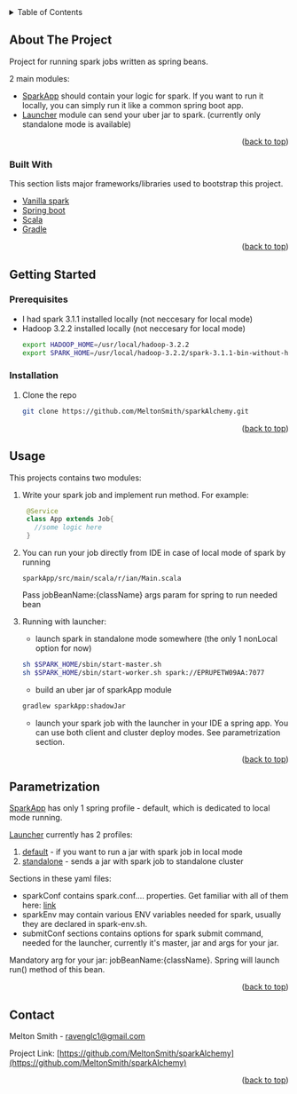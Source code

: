 


<!-- TABLE OF CONTENTS -->
<details>
  <summary>Table of Contents</summary>
  <ol>
    <li>
      <a href="#about-the-project">About The Project</a>
      <ul>
        <li><a href="#built-with">Built With</a></li>
      </ul>
    </li>
    <li>
      <a href="#getting-started">Getting Started</a>
      <ul>
        <li><a href="#prerequisites">Prerequisites</a></li>
        <li><a href="#installation">Installation</a></li>
      </ul>
    </li>
    <li><a href="#parametrization">Parametrization</a></li>
    <li><a href="#usage">Usage</a></li>
    <li><a href="#contact">Contact</a></li>
  </ol>
</details>



<!-- ABOUT THE PROJECT -->
## About The Project

Project for running spark jobs written as spring beans.

2 main modules:
* [SparkApp](sparkApp) should contain your logic for spark. If you want to run it locally, you can simply run it like a common spring boot app.
* [Launcher](launcher) module can send your uber jar to spark. (currently only standalone mode is available)


<p align="right">(<a href="#top">back to top</a>)</p>


### Built With

This section lists major frameworks/libraries used to bootstrap this project.

* [Vanilla spark](https://spark.apache.org/)
* [Spring boot](https://spring.io/projects/spring-boot)
* [Scala](https://docs.scala-lang.org/)
* [Gradle](https://gradle.org/)

<p align="right">(<a href="#top">back to top</a>)</p>


<!-- GETTING STARTED -->
## Getting Started

### Prerequisites


* I had spark 3.1.1 installed locally (not neccesary for local mode)
* Hadoop 3.2.2 installed locally (not neccesary for local mode)
  ```sh
  export HADOOP_HOME=/usr/local/hadoop-3.2.2
  export SPARK_HOME=/usr/local/hadoop-3.2.2/spark-3.1.1-bin-without-hadoop
  ```

### Installation


1. Clone the repo
   ```sh
   git clone https://github.com/MeltonSmith/sparkAlchemy.git
   ```

<p align="right">(<a href="#top">back to top</a>)</p>


<!-- USAGE EXAMPLES -->
## Usage

This projects contains two modules: 


1. Write your spark job and implement run method. For example:
   ```java
    @Service
    class App extends Job{
      //some logic here
    }
   ```
2. You can run your job directly from IDE in case of local mode of spark by running 
   ```
   sparkApp/src/main/scala/r/ian/Main.scala
   ```   
   Pass jobBeanName:{className} args param for spring to run needed bean

3. Running with launcher:
   * launch spark in standalone mode somewhere (the only 1 nonLocal option for now)
   ```sh
   sh $SPARK_HOME/sbin/start-master.sh
   sh $SPARK_HOME/sbin/start-worker.sh spark://EPRUPETW09AA:7077
   ```  
   * build an uber jar of sparkApp module    
    ```sh
   gradlew sparkApp:shadowJar
   ```  

   * launch your spark job with the launcher in your IDE a spring app. You can use both client and cluster deploy modes. See parametrization section.
 

<p align="right">(<a href="#top">back to top</a>)</p>



<!-- Parametrization -->
## Parametrization

[SparkApp](sparkApp) has only 1 spring profile - default, which is dedicated to local mode running.

[Launcher](launcher) currently has 2 profiles:
1) [default](launcher/src/main/resources/application-default.yaml) - if you want to run a jar with spark job in local mode
2) [standalone](launcher/src/main/resources/application-standalone.yaml) - sends a jar with spark job to standalone cluster

Sections in these yaml files:
* sparkConf contains spark.conf.... properties. Get familiar with all of them here: [link](https://spark.apache.org/docs/latest/configuration.html)
* sparkEnv may contain various ENV variables needed for spark, usually they are declared in spark-env.sh.
* submitConf sections contains options for spark submit command, needed for the launcher, currently it's master, jar and args for your jar.

Mandatory arg for your jar: jobBeanName:{className}. Spring will launch run() method of this bean.
<p align="right">(<a href="#top">back to top</a>)</p>


<!-- CONTACT -->
## Contact

Melton Smith - ravenglc1@gmail.com

Project Link: [https://github.com/MeltonSmith/sparkAlchemy](https://github.com/MeltonSmith/sparkAlchemy)

<p align="right">(<a href="#top">back to top</a>)</p>




